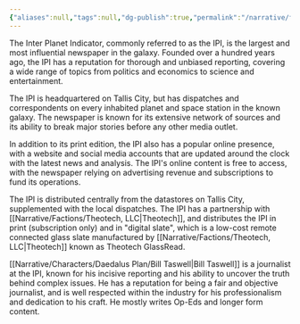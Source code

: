 ```yaml
---
{"aliases":null,"tags":null,"dg-publish":true,"permalink":"/narrative/factions/inter-planet-indicator/","dgPassFrontmatter":true}
---
```


The Inter Planet Indicator, commonly referred to as the IPI, is the largest and most influential newspaper in the galaxy. Founded over a hundred years ago, the IPI has a reputation for thorough and unbiased reporting, covering a wide range of topics from politics and economics to science and entertainment.

The IPI is headquartered on Tallis City, but has dispatches and correspondents on every inhabited planet and space station in the known galaxy. The newspaper is known for its extensive network of sources and its ability to break major stories before any other media outlet.

In addition to its print edition, the IPI also has a popular online presence, with a website and social media accounts that are updated around the clock with the latest news and analysis. The IPI's online content is free to access, with the newspaper relying on advertising revenue and subscriptions to fund its operations.

The IPI is distributed centrally from the datastores on Tallis City, supplemented with the local dispatches. The IPI has a partnership with [[Narrative/Factions/Theotech, LLC\|Theotech]], and distributes the IPI in print (subscription only) and in "digital slate", which is a low-cost remote connected glass slate manufactured by [[Narrative/Factions/Theotech, LLC\|Theotech]] known as Theotech GlassRead.

[[Narrative/Characters/Daedalus Plan/Bill Taswell\|Bill Taswell]] is a journalist at the IPI, known for his incisive reporting and his ability to uncover the truth behind complex issues. He has a reputation for being a fair and objective journalist, and is well respected within the industry for his professionalism and dedication to his craft. He mostly writes Op-Eds and longer form content.